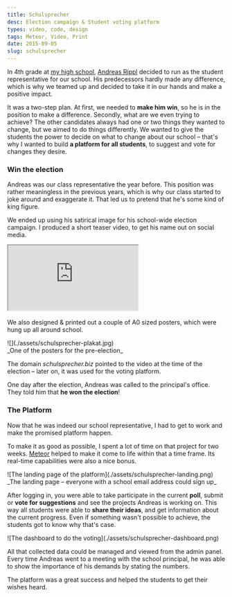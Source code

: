 ```yaml
---
title: Schulsprecher
desc: Election campaign & Student voting platform
types: video, code, design
tags: Meteor, Video, Print
date: 2015-09-05
slug: schulsprecher
---
```


In 4th grade at [my high school](https://www.graphische.net), [Andreas Rippl](https://rippl.at) decided to run as the student representative for our school. His predecessors hardly made any difference, which is why we teamed up and decided to take it in our hands and make a positive impact.

It was a two-step plan. At first, we needed to **make him win**, so he is in the position to make a difference. Secondly, what are we even trying to achieve? The other candidates always had one or two things they wanted to change, but we aimed to do things differently. We wanted to give the students the power to decide on what to change about our school – that's why I wanted to build **a platform for all students**, to suggest and vote for changes they desire.

### Win the election

Andreas was our class representative the year before. This position was rather meaningless in the previous years, which is why our class started to joke around and exaggerate it. That led us to pretend that he's some kind of king figure.

We ended up using his satirical image for his school-wide election campaign. I produced a short teaser video, to get his name out on social media.

<div class="youtube-embed">
  <iframe src="https://www.youtube.com/embed/Slsiv5nPgbk?showinfo=0&rel=0" allowfullscreen></iframe>
</div>

We also designed & printed out a couple of A0 sized posters, which were hung up all around school.

<div class="image-wrapper">
![](./assets/schulsprecher-plakat.jpg)
<br/>
_One of the posters for the pre-election_
</div>

The domain _schulsprecher.biz_ pointed to the video at the time of the election – later on, it was used for the voting platform.

One day after the election, Andreas was called to the principal's office. They told him that **he won the election**!

### The Platform

Now that he was indeed our school representative, I had to get to work and make the promised platform happen.

To make it as good as possible, I spent a lot of time on that project for two weeks. [Meteor](https://meteor.com) helped to make it come to life within that a time frame. Its real-time capabilities were also a nice bonus.

<div class="screenshot-wrapper">
![The landing page of the platform](./assets/schulsprecher-landing.png)
_The landing page – everyone with a school email address could sign up_
</div>

After logging in, you were able to take participate in the current **poll**, submit or **vote for suggestions** and see the projects Andreas is working on. This way all students were able to **share their ideas**, and get information about the current progress. Even if something wasn't possible to achieve, the students got to know why that's case.

<div class="screenshot-wrapper">
![The dashboard to do the voting](./assets/schulsprecher-dashboard.png)
</div>

All that collected data could be managed and viewed from the admin panel. Every time Andreas went to a meeting with the school principal, he was able to show the importance of his demands by stating the numbers.

The platform was a great success and helped the students to get their wishes heard.

